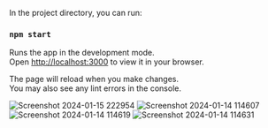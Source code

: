 In the project directory, you can run:

### `npm start`

Runs the app in the development mode.\
Open [http://localhost:3000](http://localhost:3000) to view it in your browser.

The page will reload when you make changes.\
You may also see any lint errors in the console.

![Screenshot 2024-01-15 222954](https://github.com/RutujaJotrao/Products-Data-Fetch-API-using-ReactJs/assets/95583405/f82ef55d-80c6-443a-ae4a-fa88f0b9be50)
![Screenshot 2024-01-14 114607](https://github.com/RutujaJotrao/Products-Data-Fetch-API-using-ReactJs/assets/95583405/bb86e036-74a3-4a2a-8042-036c94dcc951)
![Screenshot 2024-01-14 114619](https://github.com/RutujaJotrao/Products-Data-Fetch-API-using-ReactJs/assets/95583405/85f590a0-611b-456b-93d0-f9e898e4abcf)
![Screenshot 2024-01-14 114631](https://github.com/RutujaJotrao/Products-Data-Fetch-API-using-ReactJs/assets/95583405/59435e96-022e-44c5-8a2a-dbf33b4d1d70)
